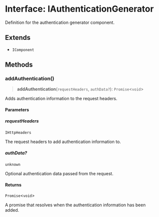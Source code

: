 # Interface: IAuthenticationGenerator

Definition for the authentication generator component.

## Extends

- `IComponent`

## Methods

### addAuthentication()

> **addAuthentication**(`requestHeaders`, `authData?`): `Promise`\<`void`\>

Adds authentication information to the request headers.

#### Parameters

##### requestHeaders

`IHttpHeaders`

The request headers to add authentication information to.

##### authData?

`unknown`

Optional authentication data passed from the request.

#### Returns

`Promise`\<`void`\>

A promise that resolves when the authentication information has been added.
